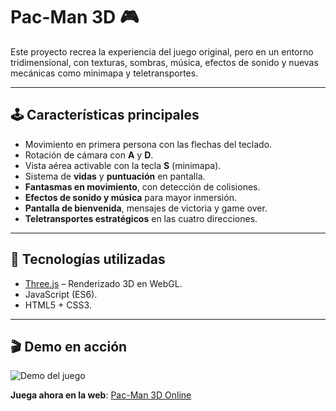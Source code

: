 # Pac-Man 3D 🎮
 
Este proyecto recrea la experiencia del juego original, pero en un entorno tridimensional, con texturas, sombras, música, efectos de sonido y nuevas mecánicas como minimapa y teletransportes.

---

## 🕹️ Características principales
- Movimiento en primera persona con las flechas del teclado.  
- Rotación de cámara con **A** y **D**.  
- Vista aérea activable con la tecla **S** (minimapa).  
- Sistema de **vidas** y **puntuación** en pantalla.  
- **Fantasmas en movimiento**, con detección de colisiones.  
- **Efectos de sonido y música** para mayor inmersión.  
- **Pantalla de bienvenida**, mensajes de victoria y game over.  
- **Teletransportes estratégicos** en las cuatro direcciones.  

---

## 🚀 Tecnologías utilizadas
- [Three.js](https://threejs.org/) – Renderizado 3D en WebGL.  
- JavaScript (ES6).  
- HTML5 + CSS3.   

---

## 🎬 Demo en acción
![Demo del juego](./demo_pacman.gif)  

**Juega ahora en la web**: [Pac-Man 3D Online](https://personales.alumno.upv.es/agutman/webgl/pacman.html)
